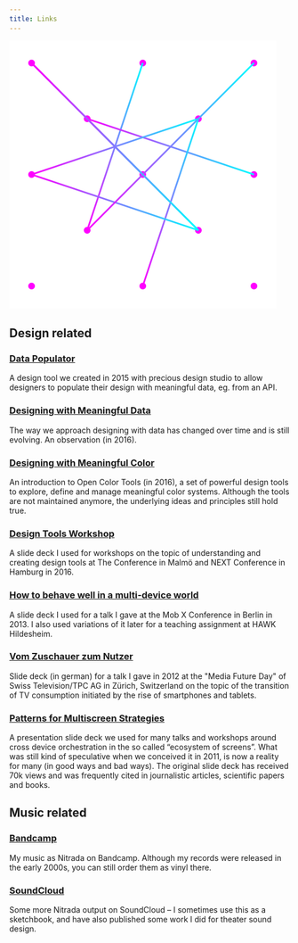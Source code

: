 ```yaml
---
title: Links
---
```

<img src="./assets/links.svg" alt="A network of links" />

## Design related

### [Data Populator](https://www.datapopulator.com)
A design tool we created in 2015 with precious design studio to allow designers to populate their design with meaningful data, eg. from an API. 

### [Designing with Meaningful Data](https://medium.com/sketch-app-sources/designing-with-meaningful-data-5456b40e172e)
The way we approach designing with data has changed over time and is still evolving. An observation (in 2016).

### [Designing with Meaningful Color](https://medium.com/sketch-app-sources/designing-with-meaningful-color-28edd86240a7)
An introduction to Open Color Tools (in 2016), a set of powerful design tools to explore, define and manage meaningful color systems. Although the tools are not maintained anymore, the underlying ideas and principles still hold true.

### [Design Tools Workshop](https://www.slideshare.net/slideshow/design-tools-workshop-67186078/67186078)
A slide deck I used for workshops on the topic of understanding and creating design tools at The Conference in Malmö and NEXT Conference in Hamburg in 2016.

### [How to behave well in a multi-device world](https://www.slideshare.net/slideshow/how-to-behave-well-in-a-multi-device-world/26361083)
A slide deck I used for a talk I gave at the Mob X Conference in Berlin in 2013. I also used variations of it later for a teaching assignment at HAWK Hildesheim.

### [Vom Zuschauer zum Nutzer](https://www.slideshare.net/slideshow/design-tools-workshop-67186078/67186078)
Slide deck (in german) for a talk I gave in 2012 at the "Media Future Day" of Swiss Television/TPC AG in Zürich, Switzerland on the topic of the transition of TV consumption initiated by the rise of smartphones and tablets.

### [Patterns for Multiscreen Strategies](https://www.slideshare.net/slideshow/patterns-for-multiscreen-strategies/8112705)
A presentation slide deck we used for many talks and workshops around cross device orchestration in the so called “ecosystem of screens”. What was still kind of speculative when we conceived it in 2011, is now a reality for many (in good ways and bad ways). The original slide deck has received 70k views and was frequently cited in journalistic articles, scientific papers and books.

## Music related

### [Bandcamp](https://nitrada.bandcamp.com)
My music as Nitrada on Bandcamp. Although my records were released in the early 2000s, you can still order them as vinyl there. 

### [SoundCloud](https://soundcloud.com/nitrada)
Some more Nitrada output on SoundCloud – I sometimes use this as a sketchbook, and have also published some work I did for theater sound design.
